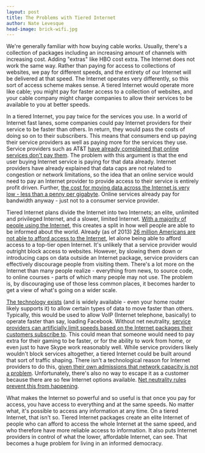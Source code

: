 ```yaml
---
layout: post
title: The Problems with Tiered Internet
author: Nate Levesque
head-image: brick-wifi.jpg
---
```


We're generally familiar with how buying cable works. Usually, there's a collection of packages including an increasing amount of channels with increasing cost. Adding "extras" like HBO cost extra. The Internet does not work the same way. Rather than paying for access to collections of websites, we pay for different speeds, and the entirety of our Internet will be delivered at that speed. The Internet operates very differently, so this sort of access scheme makes sense. A tiered Internet would operate more like cable; you might pay for faster access to a collection of websites, and your cable company might charge companies to allow their services to be available to you at better speeds.

In a tiered Internet, you pay twice for the services you use. In a world of Internet fast lanes, some companies could pay Internet providers for their service to be faster than others. In return, they would pass the costs of doing so on to their subscribers. This means that consumers end up paying their service providers as well as paying more for the services they use. Service providers such as AT&T [have already complained that online services don't pay them](http://arstechnica.com/uncategorized/2006/01/5965-2/). The problem with this argument is that the end user buying Internet service is paying for that data already. Internet providers have already explained that data caps are not related to congestion or network limitations, so the idea that an online service would need to pay an Internet provider to provide access to their service is entirely profit driven. Further, [the cost for moving data across the Internet is very low - less than a penny per gigabyte](http://broadbandnow.com/report/much-data-really-cost-isps/). Online services already pay for bandwidth anyway - just not to a consumer service provider.

Tiered Internet plans divide the Internet into two Internets; an elite, unlimited and privileged Internet, and a slower, limited Internet. [With a majority of people using the Internet](http://www.internetworldstats.com/stats.htm), this creates a split in how well people are able to be informed about the world. Already (as of 2013) [26 million Americans are not able to afford access to the Internet](http://motherboard.vice.com/blog/26-million-americans-cant-afford-the-internet), let alone being able to afford access to a top-tier open Internet. It's unlikely that a service provider would outright block access to websites. However, by slowing them down or introducing caps on data outside an Internet package, service providers can effectively discourage people from visiting them. There's a lot more on the Internet than many people realize - everything from news, to source code, to online courses - parts of which many people may not use. The problem is, by discouraging use of those less common places, it becomes harder to get a view of what's going on a wider scale.

[The technology exists](https://www.techopedia.com/definition/9049/quality-of-service) (and is widely available - even your home router likely supports it) to allow certain types of data to move faster than others. Typically, this would be used to allow VoIP (Internet telephone, basically) to operate faster than say, loading Facebook. Without net neutrality, [service providers can artificially limit speeds based on the Internet packages their customers subscribe to](http://arstechnica.com/uncategorized/2006/01/5965-2/). This could mean that someone would need to pay extra for their gaming to be faster, or for the ability to work from home, or even just to have Skype work reasonably well. While service providers likely wouldn't block services altogether, a tiered Internet could be built around that sort of traffic shaping. There isn't a technological reason for Internet providers to do this, [given their own admissions that network capacity is not a problem](https://www.techdirt.com/articles/20130118/17425221736/cable-industry-finally-admits-that-data-caps-have-nothing-to-do-with-congestion.shtml). Unfortunately, there's also no way to escape it as a customer because there are so few Internet options available. [ Net neutrality rules prevent this from happening](http://www.forbes.com/sites/nelsongranados/2015/06/11/net-neutrality-goes-into-effect-what-consumers-should-expect/#19fa27ed5e53).

What makes the Internet so powerful and so useful is that once you pay for access, you have access to everything and at the same speeds. No matter what, it's possible to access any information at any time. On a tiered Internet, that isn't so. Tiered Internet packages create an elite Internet of people who can afford to access the whole Internet at the same speed, and who therefore have more reliable access to information. It also puts Internet providers in control of what the lower, affordable Internet, can see. That becomes a huge problem for living in an informed democracy.
